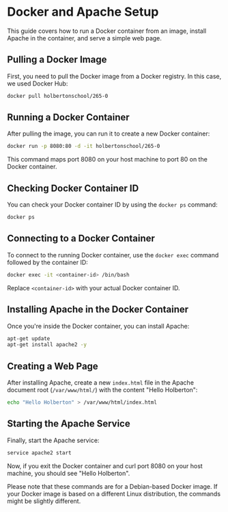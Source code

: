 # Docker and Apache Setup

This guide covers how to run a Docker container from an image, install Apache in the container, and serve a simple web page.

## Pulling a Docker Image

First, you need to pull the Docker image from a Docker registry. In this case, we used Docker Hub:

```bash
docker pull holbertonschool/265-0
```

## Running a Docker Container

After pulling the image, you can run it to create a new Docker container:

```bash
docker run -p 8080:80 -d -it holbertonschool/265-0
```

This command maps port 8080 on your host machine to port 80 on the Docker container.

## Checking Docker Container ID

You can check your Docker container ID by using the `docker ps` command:

```bash
docker ps
```

## Connecting to a Docker Container

To connect to the running Docker container, use the `docker exec` command followed by the container ID:

```bash
docker exec -it <container-id> /bin/bash
```

Replace `<container-id>` with your actual Docker container ID.

## Installing Apache in the Docker Container

Once you're inside the Docker container, you can install Apache:

```bash
apt-get update
apt-get install apache2 -y
```

## Creating a Web Page

After installing Apache, create a new `index.html` file in the Apache document root (`/var/www/html/`) with the content "Hello Holberton":

```bash
echo "Hello Holberton" > /var/www/html/index.html
```

## Starting the Apache Service

Finally, start the Apache service:

```bash
service apache2 start
```

Now, if you exit the Docker container and curl port 8080 on your host machine, you should see "Hello Holberton".

Please note that these commands are for a Debian-based Docker image. If your Docker image is based on a different Linux distribution, the commands might be slightly different. 
